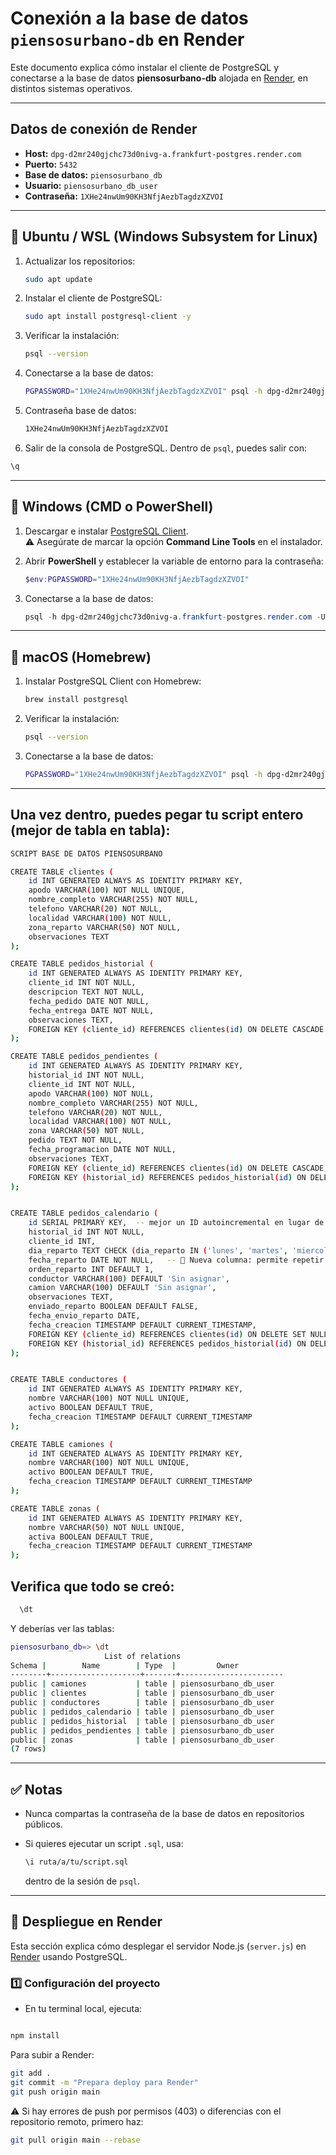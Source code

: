 # Conexión a la base de datos `piensosurbano-db` en Render

Este documento explica cómo instalar el cliente de PostgreSQL y conectarse a la base de datos **piensosurbano-db** alojada en [Render](https://render.com), en distintos sistemas operativos.

---

## Datos de conexión de Render

- **Host:** `dpg-d2mr240gjchc73d0nivg-a.frankfurt-postgres.render.com`
- **Puerto:** `5432`
- **Base de datos:** `piensosurbano_db`
- **Usuario:** `piensosurbano_db_user`
- **Contraseña:** `1XHe24nwUm90KH3NfjAezbTagdzXZVOI`

---

## 🔹 Ubuntu / WSL (Windows Subsystem for Linux)

1. Actualizar los repositorios:
   ```bash
   sudo apt update
   ```

2. Instalar el cliente de PostgreSQL:
   ```bash
   sudo apt install postgresql-client -y
   ```

3. Verificar la instalación:
   ```bash
   psql --version
   ```

4. Conectarse a la base de datos:
   ```bash
   PGPASSWORD="1XHe24nwUm90KH3NfjAezbTagdzXZVOI" psql -h dpg-d2mr240gjchc73d0nivg-a.frankfurt-postgres.render.com -U piensosurbano_db_user -d piensosurbano_db -p 5432
   ```

5. Contraseña base de datos:
   ```bash
   1XHe24nwUm90KH3NfjAezbTagdzXZVOI
   ```
6. Salir de la consola de PostgreSQL. Dentro de `psql`, puedes salir con:

```sql
\q
```
---

## 🔹 Windows (CMD o PowerShell)

1. Descargar e instalar [PostgreSQL Client](https://www.postgresql.org/download/windows/).  
   ⚠️ Asegúrate de marcar la opción **Command Line Tools** en el instalador.

2. Abrir **PowerShell** y establecer la variable de entorno para la contraseña:
   ```powershell
   $env:PGPASSWORD="1XHe24nwUm90KH3NfjAezbTagdzXZVOI"
   ```

3. Conectarse a la base de datos:
   ```powershell
   psql -h dpg-d2mr240gjchc73d0nivg-a.frankfurt-postgres.render.com -U piensosurbano_db_user -d piensosurbano_db -p 5432
   ```

---

## 🔹 macOS (Homebrew)

1. Instalar PostgreSQL Client con Homebrew:
   ```bash
   brew install postgresql
   ```

2. Verificar la instalación:
   ```bash
   psql --version
   ```

3. Conectarse a la base de datos:
   ```bash
   PGPASSWORD="1XHe24nwUm90KH3NfjAezbTagdzXZVOI" psql -h dpg-d2mr240gjchc73d0nivg-a.frankfurt-postgres.render.com -U piensosurbano_db_user -d piensosurbano_db -p 5432
   ```

---
## Una vez dentro, puedes pegar tu script entero (mejor de tabla en tabla):

```bash
SCRIPT BASE DE DATOS PIENSOSURBANO

CREATE TABLE clientes (
    id INT GENERATED ALWAYS AS IDENTITY PRIMARY KEY,
    apodo VARCHAR(100) NOT NULL UNIQUE,
    nombre_completo VARCHAR(255) NOT NULL,
    telefono VARCHAR(20) NOT NULL,
    localidad VARCHAR(100) NOT NULL,
    zona_reparto VARCHAR(50) NOT NULL,
    observaciones TEXT
);

CREATE TABLE pedidos_historial (
    id INT GENERATED ALWAYS AS IDENTITY PRIMARY KEY,
    cliente_id INT NOT NULL,
    descripcion TEXT NOT NULL,
    fecha_pedido DATE NOT NULL,
    fecha_entrega DATE NOT NULL,
    observaciones TEXT,
    FOREIGN KEY (cliente_id) REFERENCES clientes(id) ON DELETE CASCADE
);

CREATE TABLE pedidos_pendientes (
    id INT GENERATED ALWAYS AS IDENTITY PRIMARY KEY,
    historial_id INT NOT NULL,
    cliente_id INT NOT NULL,
    apodo VARCHAR(100) NOT NULL,
    nombre_completo VARCHAR(255) NOT NULL,
    telefono VARCHAR(20) NOT NULL,
    localidad VARCHAR(100) NOT NULL,
    zona VARCHAR(50) NOT NULL,
    pedido TEXT NOT NULL,
    fecha_programacion DATE NOT NULL,
    observaciones TEXT,
    FOREIGN KEY (cliente_id) REFERENCES clientes(id) ON DELETE CASCADE,
    FOREIGN KEY (historial_id) REFERENCES pedidos_historial(id) ON DELETE CASCADE
);


CREATE TABLE pedidos_calendario (
    id SERIAL PRIMARY KEY,  -- mejor un ID autoincremental en lugar de VARCHAR
    historial_id INT NOT NULL,
    cliente_id INT,
    dia_reparto TEXT CHECK (dia_reparto IN ('lunes', 'martes', 'miercoles', 'jueves', 'viernes')) NOT NULL,
    fecha_reparto DATE NOT NULL,   -- 📌 Nueva columna: permite repetir el mismo pedido en distintas fechas
    orden_reparto INT DEFAULT 1,
    conductor VARCHAR(100) DEFAULT 'Sin asignar',
    camion VARCHAR(100) DEFAULT 'Sin asignar',
    observaciones TEXT,
    enviado_reparto BOOLEAN DEFAULT FALSE,
    fecha_envio_reparto DATE,
    fecha_creacion TIMESTAMP DEFAULT CURRENT_TIMESTAMP,
    FOREIGN KEY (cliente_id) REFERENCES clientes(id) ON DELETE SET NULL,
    FOREIGN KEY (historial_id) REFERENCES pedidos_historial(id) ON DELETE CASCADE
);


CREATE TABLE conductores (
    id INT GENERATED ALWAYS AS IDENTITY PRIMARY KEY,
    nombre VARCHAR(100) NOT NULL UNIQUE,
    activo BOOLEAN DEFAULT TRUE,
    fecha_creacion TIMESTAMP DEFAULT CURRENT_TIMESTAMP
);

CREATE TABLE camiones (
    id INT GENERATED ALWAYS AS IDENTITY PRIMARY KEY,
    nombre VARCHAR(100) NOT NULL UNIQUE,
    activo BOOLEAN DEFAULT TRUE,
    fecha_creacion TIMESTAMP DEFAULT CURRENT_TIMESTAMP
);

CREATE TABLE zonas (
    id INT GENERATED ALWAYS AS IDENTITY PRIMARY KEY,
    nombre VARCHAR(50) NOT NULL UNIQUE,
    activa BOOLEAN DEFAULT TRUE,
    fecha_creacion TIMESTAMP DEFAULT CURRENT_TIMESTAMP
);

```

## Verifica que todo se creó:

 ```bash
   \dt
   ```

Y deberías ver las tablas:

 ```bash
piensosurbano_db=> \dt
                      List of relations
 Schema |        Name        | Type  |         Owner
--------+--------------------+-------+-----------------------
 public | camiones           | table | piensosurbano_db_user
 public | clientes           | table | piensosurbano_db_user
 public | conductores        | table | piensosurbano_db_user
 public | pedidos_calendario | table | piensosurbano_db_user
 public | pedidos_historial  | table | piensosurbano_db_user
 public | pedidos_pendientes | table | piensosurbano_db_user
 public | zonas              | table | piensosurbano_db_user
(7 rows)
 ```
---

## ✅ Notas

- Nunca compartas la contraseña de la base de datos en repositorios públicos.
- Si quieres ejecutar un script `.sql`, usa:
  ```bash
  \i ruta/a/tu/script.sql
  ```
  
  dentro de la sesión de `psql`.

---

## 🚀 Despliegue en Render

Esta sección explica cómo desplegar el servidor Node.js (`server.js`) en [Render](https://render.com/) usando PostgreSQL.

### 1️⃣ Configuración del proyecto
- En tu terminal local, ejecuta:

```bash

npm install
```

Para subir a Render:
```bash
git add .
git commit -m "Prepara deploy para Render"
git push origin main
```

⚠️ Si hay errores de push por permisos (403) o diferencias con el repositorio remoto, primero haz:
```bash
git pull origin main --rebase
```
